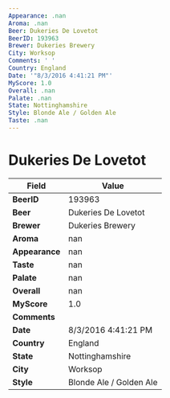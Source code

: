 ```yaml
---
Appearance: .nan
Aroma: .nan
Beer: Dukeries De Lovetot
BeerID: 193963
Brewer: Dukeries Brewery
City: Worksop
Comments: ' '
Country: England
Date: '"8/3/2016 4:41:21 PM"'
MyScore: 1.0
Overall: .nan
Palate: .nan
State: Nottinghamshire
Style: Blonde Ale / Golden Ale
Taste: .nan
---
```


# Dukeries De Lovetot

| Field         | Value |
|---------------|-------|
| **BeerID** | 193963 |
| **Beer** | Dukeries De Lovetot |
| **Brewer** | Dukeries Brewery |
| **Aroma** | nan |
| **Appearance** | nan |
| **Taste** | nan |
| **Palate** | nan |
| **Overall** | nan |
| **MyScore** | 1.0 |
| **Comments** |   |
| **Date** | 8/3/2016 4:41:21 PM |
| **Country** | England |
| **State** | Nottinghamshire |
| **City** | Worksop |
| **Style** | Blonde Ale / Golden Ale |
